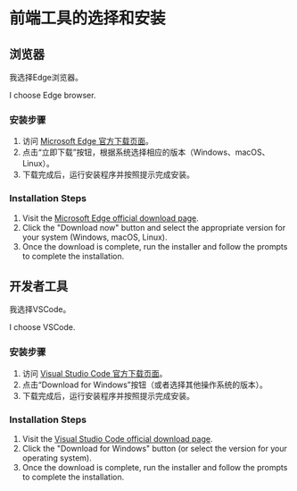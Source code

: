 # 前端工具的选择和安装

## 浏览器

我选择Edge浏览器。

I choose Edge browser.

### 安装步骤

1. 访问 [Microsoft Edge 官方下载页面](https://www.microsoft.com/edge)。
2. 点击“立即下载”按钮，根据系统选择相应的版本（Windows、macOS、Linux）。
3. 下载完成后，运行安装程序并按照提示完成安装。

### Installation Steps

1. Visit the [Microsoft Edge official download page](https://www.microsoft.com/edge).
2. Click the "Download now" button and select the appropriate version for your system (Windows, macOS, Linux).
3. Once the download is complete, run the installer and follow the prompts to complete the installation.

## 开发者工具

我选择VSCode。

I choose VSCode.

### 安装步骤

1. 访问 [Visual Studio Code 官方下载页面](https://code.visualstudio.com/)。
2. 点击“Download for Windows”按钮（或者选择其他操作系统的版本）。
3. 下载完成后，运行安装程序并按照提示完成安装。

### Installation Steps

1. Visit the [Visual Studio Code official download page](https://code.visualstudio.com/).
2. Click the "Download for Windows" button (or select the version for your operating system).
3. Once the download is complete, run the installer and follow the prompts to complete the installation.